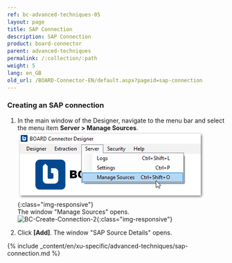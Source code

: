 ```yaml
---
ref: bc-advanced-techniques-05
layout: page
title: SAP Connection
description: SAP Connection
product: board-connector
parent: advanced-techniques
permalink: /:collection/:path
weight: 5
lang: en_GB
old_url: /BOARD-Connector-EN/default.aspx?pageid=sap-connection
---	
```


### Creating an SAP connection
1. In the main window of the Designer, navigate to the menu bar and select the menu item **Server > Manage Sources**.<br>
![BC-Create-Connection-1](/img/content/bc_server_manage_sources.png){:class="img-responsive"} <br>
The window "Manage Sources" opens. <br>
![BC-Create-Connection-2](/img/content/bc_manage_sources.png){:class="img-responsive"}

2. Click **[Add]**. The window "SAP Source Details" opens. <br>

{% include _content/en/xu-specific/advanced-techniques/sap-connection.md %}